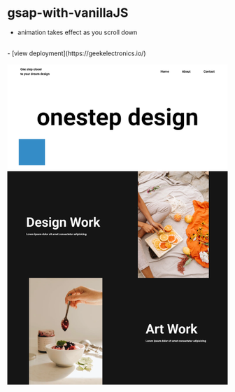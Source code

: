 # gsap-with-vanillaJS

- animation takes effect as you scroll down
<br>
- [view deployment](https://geekelectronics.io/)
<br>
<br>
<img src="Screenshot.png" align="center">
